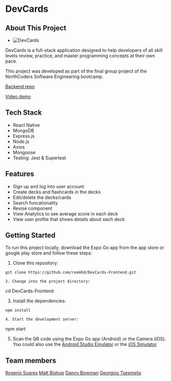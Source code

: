 # DevCards

## About This Project

- ![DevCards](https://user-images.githubusercontent.com/113103959/234092599-8ac3c8f7-21bd-4262-9bb3-7bb83d23f03c.png)

DevCards is a full-stack application designed to help developers of all skill levels review, practice, and master programming concepts at their own pace.

This project was developed as part of the final group project of the NorthCoders Software Engineering bootcamp.

[Backend repo](https://github.com/reemhd/DevCards-Backend)

[Video demo](https://www.youtube.com/watch?v=bIy8yAFeY64)

## Tech Stack

- React Native
- MongoDB
- Express.js
- Node.js
- Axios
- Mongoose
- Testing: Jest & Supertest

## Features

- Sign up and log into user account
- Create decks and flashcards in the decks
- Edit/delete the decks/cards
- Search funcationality
- Revise component
- View Analytics to see average score in each deck
- View user profile that shows details about each deck

## Getting Started

To run this project locally, download the Expo Go app from the app store or google play store and follow these steps:

1. Clone this repository: 
```
git clone https://github.com/reemhd/DevCards-Frontend.git

2. Change into the project directory:
```
cd DevCards-Frontend

3. Install the dependencies:
```
npm install

4. Start the development server:
```
npm start

5. Scan the QR code using the Expo Go app (Android) or the Camera (iOS). You could also use the [Android Studio Emulator](https://docs.expo.dev/workflow/android-studio-emulator/) or the [iOS Simulator](https://docs.expo.dev/workflow/ios-simulator/)

## Team members

[Rogerio Soares](https://github.com/RogerioSoares96)
[Matt Bishop](https://github.com/Nanobot1514)
[Danny Bowman](https://github.com/danzo3000)
[Georgios Tsesmelis](https://github.com/GeorgeTsez)






